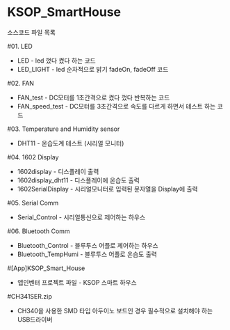 # KSOP_SmartHouse

소스코드 파일 목록

#01. LED
* LED - led 껐다 켰다 하는 코드
* LED_LIGHT - led 순차적으로 밝기 fadeOn, fadeOff 코드

#02. FAN
* FAN_test	- DC모터를 1초간격으로 켰다 껐다 반복하는 코드
* FAN_speed_test - DC모터를 3초간격으로 속도를 다르게 하면서 테스트 하는 코드

#03. Temperature and Humidity sensor
* DHT11 - 온습도계 테스트 (시리얼 모니터) 

#04. 1602 Display
* 1602display - 디스플레이 출력
* 1602display_dht11 - 디스플레이에 온습도 출력
* 1602SerialDisplay - 시리얼모니터로 입력된 문자열을 Display에 출력

#05. Serial Comm
* Serial_Control - 시리얼통신으로 제어하는 하우스 

#06. Bluetooth Comm
* Bluetooth_Control - 블루투스 어플로 제어하는 하우스
* Bluetooth_TempHumi - 블루투스 어플로 온습도 출력
  
#[App]KSOP_Smart_House 
* 앱인벤터 프로젝트 파일 - KSOP 스마트 하우스


#CH341SER.zip
* CH340을 사용한 SMD 타입 아두이노 보드인 경우 필수적으로 설치해야 하는 USB드라이버
